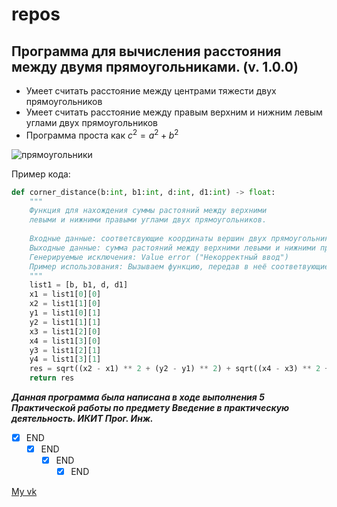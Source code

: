 # repos
## Программа для вычисления расстояния между двумя прямоугольниками. (v. 1.0.0)


* Умеет считать расстояние между центрами тяжести двух прямоугольников
*  Умеет считать расстояние между правым верхним и нижним левым углами двух прямоугольников
* Программа проста как $c^2 = a^2 + b^2$

![прямоугольники](https://github.com/DefBritva/repos/blob/main/image.PNG?raw=true, "Прямоугольники")



Пример кода:
```python
def corner_distance(b:int, b1:int, d:int, d1:int) -> float:
    """
    Функция для нахождения суммы растояний между верхними
    левыми и нижними правыми углами двух прямоугольников.
    
    Входные данные: соответсвующие координаты вершин двух прямоугольников.
    Выходные данные: сумма растояний между верхними левыми и нижними правыми углами двух прямоугольников.
    Генерируемые исключения: Value error ("Некорректный ввод")
    Пример использования: Вызываем функцию, передав в неё соответвующие координаты вершин прямоугольников
    """
    list1 = [b, b1, d, d1]
    x1 = list1[0][0]
    x2 = list1[1][0]
    y1 = list1[0][1]
    y2 = list1[1][1]
    x3 = list1[2][0]
    x4 = list1[3][0]
    y3 = list1[2][1]
    y4 = list1[3][1]
    res = sqrt((x2 - x1) ** 2 + (y2 - y1) ** 2) + sqrt((x4 - x3) ** 2 + (y4 - y3) ** 2)
    return res
```
***Данная программа была написана в ходе выполнения 5 Практической работы по предмету Введение в практическую деятельность. ИКИТ Прог. Инж.***
- [X] END
  - [X] END
    - [X] END
      - [X] END

[My vk](https://vk.com/defbritva)

